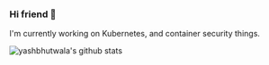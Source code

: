 ### Hi friend 👋

I'm currently working on Kubernetes, and container security things.

![yashbhutwala's github stats](https://github-readme-stats.vercel.app/api?username=yashbhutwala&count_private=true&show_icons=true&theme=dark)

<!--
**yashbhutwala/yashbhutwala** is a ✨ _special_ ✨ repository because its `README.md` (this file) appears on your GitHub profile.

Here are some ideas to get you started:

- 🔭 I’m currently working on ...
- 🌱 I’m currently learning ...
- 👯 I’m looking to collaborate on ...
- 🤔 I’m looking for help with ...
- 💬 Ask me about ...
- 📫 How to reach me: ...
- 😄 Pronouns: ...
- ⚡ Fun fact: ...
-->
